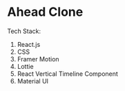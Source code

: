 # Ahead Clone

Tech Stack:
1. React.js
2. CSS
3. Framer Motion
4. Lottie
5. React Vertical Timeline Component
6. Material UI
